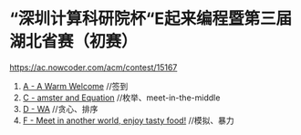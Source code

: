 # “深圳计算科研院杯“E起来编程暨第三届湖北省赛（初赛）

https://ac.nowcoder.com/acm/contest/15167

1. [A - A Warm Welcome](https://ac.nowcoder.com/acm/contest/15167/A) //签到
1. [C - amster and Equation](https://ac.nowcoder.com/acm/contest/15167/C) //枚举、meet-in-the-middle
1. [D - WA](https://ac.nowcoder.com/acm/contest/15167/D) //贪心、排序
1. [F - Meet in another world, enjoy tasty food!](https://ac.nowcoder.com/acm/contest/15167/F) //模拟、暴力
